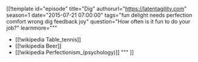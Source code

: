 [[!template id="episode"
title="Dig"
authorurl="https://latentagility.com"
season=1
date="2015-07-21 07:00:00"
tags="fun delight needs perfection comfort wrong dig feedback joy"
question="How often is it fun to do your job?"
learnmore="""
- [[!wikipedia Table_tennis]]
- [[!wikipedia Beer]]
- [[!wikipedia Perfectionism_(psychology)]]
"""
]]
